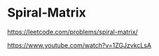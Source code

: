 # Spiral-Matrix

https://leetcode.com/problems/spiral-matrix/

https://www.youtube.com/watch?v=1ZGJzvkcLsA
